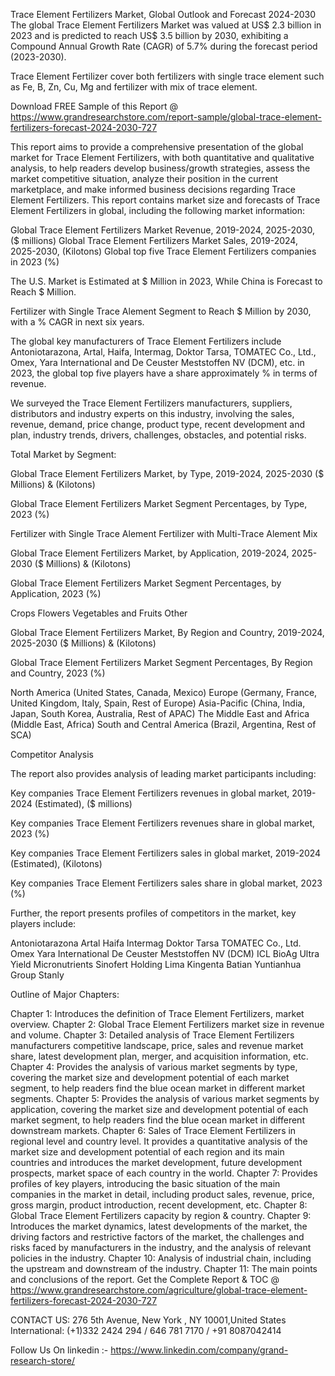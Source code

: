 Trace Element Fertilizers Market, Global Outlook and Forecast 2024-2030
The global Trace Element Fertilizers Market was valued at US$ 2.3 billion in 2023 and is predicted to reach US$ 3.5 billion by 2030, exhibiting a Compound Annual Growth Rate (CAGR) of 5.7% during the forecast period (2023-2030).

Trace Element Fertilizer cover both fertilizers with single trace element such as Fe, B, Zn, Cu, Mg and fertilizer with mix of trace element.

Download FREE Sample of this Report @ https://www.grandresearchstore.com/report-sample/global-trace-element-fertilizers-forecast-2024-2030-727

This report aims to provide a comprehensive presentation of the global market for Trace Element Fertilizers, with both quantitative and qualitative analysis, to help readers develop business/growth strategies, assess the market competitive situation, analyze their position in the current marketplace, and make informed business decisions regarding Trace Element Fertilizers. This report contains market size and forecasts of Trace Element Fertilizers in global, including the following market information:

Global Trace Element Fertilizers Market Revenue, 2019-2024, 2025-2030, ($ millions)
Global Trace Element Fertilizers Market Sales, 2019-2024, 2025-2030, (Kilotons)
Global top five Trace Element Fertilizers companies in 2023 (%)

The U.S. Market is Estimated at $ Million in 2023, While China is Forecast to Reach $ Million.

Fertilizer with Single Trace Alement Segment to Reach $ Million by 2030, with a % CAGR in next six years.

The global key manufacturers of Trace Element Fertilizers include Antoniotarazona, Artal, Haifa, Intermag, Doktor Tarsa, TOMATEC Co., Ltd., Omex, Yara International and De Ceuster Meststoffen NV (DCM), etc. in 2023, the global top five players have a share approximately % in terms of revenue.

We surveyed the Trace Element Fertilizers manufacturers, suppliers, distributors and industry experts on this industry, involving the sales, revenue, demand, price change, product type, recent development and plan, industry trends, drivers, challenges, obstacles, and potential risks.

Total Market by Segment:

Global Trace Element Fertilizers Market, by Type, 2019-2024, 2025-2030 ($ Millions) & (Kilotons)

Global Trace Element Fertilizers Market Segment Percentages, by Type, 2023 (%)

Fertilizer with Single Trace Alement
Fertilizer with Multi-Trace Alement Mix

Global Trace Element Fertilizers Market, by Application, 2019-2024, 2025-2030 ($ Millions) & (Kilotons)

Global Trace Element Fertilizers Market Segment Percentages, by Application, 2023 (%)

Crops
Flowers
Vegetables and Fruits
Other

Global Trace Element Fertilizers Market, By Region and Country, 2019-2024, 2025-2030 ($ Millions) & (Kilotons)

Global Trace Element Fertilizers Market Segment Percentages, By Region and Country, 2023 (%)

North America (United States, Canada, Mexico)
Europe (Germany, France, United Kingdom, Italy, Spain, Rest of Europe)
Asia-Pacific (China, India, Japan, South Korea, Australia, Rest of APAC)
The Middle East and Africa (Middle East, Africa)
South and Central America (Brazil, Argentina, Rest of SCA)

Competitor Analysis

The report also provides analysis of leading market participants including:

Key companies Trace Element Fertilizers revenues in global market, 2019-2024 (Estimated), ($ millions)

Key companies Trace Element Fertilizers revenues share in global market, 2023 (%)

Key companies Trace Element Fertilizers sales in global market, 2019-2024 (Estimated), (Kilotons)

Key companies Trace Element Fertilizers sales share in global market, 2023 (%)

Further, the report presents profiles of competitors in the market, key players include:

Antoniotarazona
Artal
Haifa
Intermag
Doktor Tarsa
TOMATEC Co., Ltd.
Omex
Yara International
De Ceuster Meststoffen NV (DCM)
ICL
BioAg
Ultra Yield Micronutrients
Sinofert Holding
Lima
Kingenta
Batian
Yuntianhua Group
Stanly

Outline of Major Chapters:

Chapter 1: Introduces the definition of Trace Element Fertilizers, market overview.
Chapter 2: Global Trace Element Fertilizers market size in revenue and volume.
Chapter 3: Detailed analysis of Trace Element Fertilizers manufacturers competitive landscape, price, sales and revenue market share, latest development plan, merger, and acquisition information, etc.
Chapter 4: Provides the analysis of various market segments by type, covering the market size and development potential of each market segment, to help readers find the blue ocean market in different market segments.
Chapter 5: Provides the analysis of various market segments by application, covering the market size and development potential of each market segment, to help readers find the blue ocean market in different downstream markets.
Chapter 6: Sales of Trace Element Fertilizers in regional level and country level. It provides a quantitative analysis of the market size and development potential of each region and its main countries and introduces the market development, future development prospects, market space of each country in the world.
Chapter 7: Provides profiles of key players, introducing the basic situation of the main companies in the market in detail, including product sales, revenue, price, gross margin, product introduction, recent development, etc.
Chapter 8: Global Trace Element Fertilizers capacity by region & country.
Chapter 9: Introduces the market dynamics, latest developments of the market, the driving factors and restrictive factors of the market, the challenges and risks faced by manufacturers in the industry, and the analysis of relevant policies in the industry.
Chapter 10: Analysis of industrial chain, including the upstream and downstream of the industry.
Chapter 11: The main points and conclusions of the report.
Get the Complete Report & TOC @ https://www.grandresearchstore.com/agriculture/global-trace-element-fertilizers-forecast-2024-2030-727

CONTACT US:
276 5th Avenue, New York , NY 10001,United States
International: (+1)332 2424 294 / 646 781 7170 / +91 8087042414

Follow Us On linkedin :- https://www.linkedin.com/company/grand-research-store/


